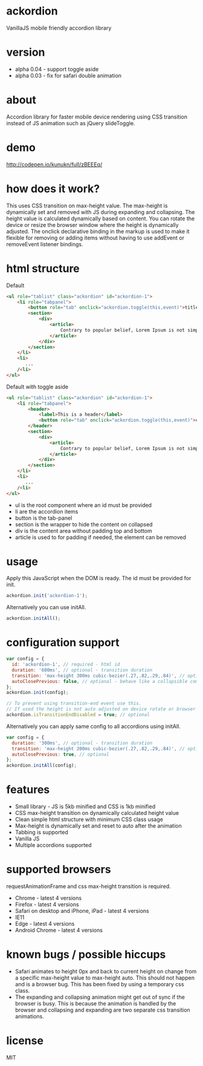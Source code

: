 # ackordion
VanillaJS mobile friendly accordion library

# version
* alpha 0.04 - support toggle aside
* alpha 0.03 - fix for safari double animation

# about
Accordion library for faster mobile device rendering using CSS transition instead of JS animation such as jQuery slideToggle.

# demo
http://codepen.io/kunukn/full/zBEEEq/

# how does it work?
This uses CSS transition on max-height value. The max-height is dynamically set and removed with JS during expanding and collapsing. The height value is calculated dynamically based on content. You can rotate the device or resize the browser window where the height is dynamically adjusted. The onclick declarative binding in the markup is used to make it flexible for removing or adding items without having to use addEvent or removeEvent listener bindings.

# html structure

Default
```html
<ul role="tablist" class="ackordion" id="ackordion-1">
    <li role="tabpanel">
        <button role="tab" onclick="ackordion.toggle(this,event)">title</button>
        <section>
            <div>
                <article> 
                    Contrary to popular belief, Lorem Ipsum is not simply random text.
                </article>
            </div>
        </section>
    </li>
    <li>
       ...
    /<li>
</ul>

```

Default with toggle aside
```html
<ul role="tablist" class="ackordion" id="ackordion-1">
    <li role="tabpanel">
        <header>
            <label>This is a header</label>
            <button role="tab" onclick="ackordion.toggle(this,event)">click</button>
        </header>
        <section>
            <div>
                <article> 
                    Contrary to popular belief, Lorem Ipsum is not simply random text.
                </article>
            </div>
        </section>
    </li>
    <li>
       ...
    /<li>
</ul>

```

* ul is the root component where an id must be provided
* li are the accordion items
* button is the tab-panel
* section is the wrapper to hide the content on collapsed
* div is the content area without padding top and bottom
* article is used to for padding if needed, the element can be removed

# usage

Apply this JavaScript when the DOM is ready. The id must be provided for init.

```javascript
ackordion.init('ackordion-1');
```

Alternatively you can use initAll.

```javascript
ackordion.initAll();
```

# configuration support

```javascript
var config = {
  id: 'ackordion-1', // required - html id
  duration: '600ms', // optional - transition duration
  transition: 'max-height 300ms cubic-bezier(.27,.82,.29,.84)', // optional - custom css transition
  autoClosePrevious: false, // optional - behave like a collapsible component
};
ackordion.init(config);

// To prevent using transition-end event use this.
// If used the height is not auto adjusted on device rotate or browser resizing
ackordion.isTransitionEndDisabled = true; // optional
```


Alternatively you can apply same config to all accordions using initAll.

```javascript
var config = {
  duration: '300ms', // optional - transition duration
  transition: 'max-height 200ms cubic-bezier(.27,.82,.29,.84)', // optional - custom css transition
  autoClosePrevious: true, // optional
};
ackordion.initAll(config);
```

# features
* Small library - JS is 5kb minified and CSS is 1kb minified
* CSS max-height transition on dynamically calculated height value
* Clean simple html structure with minimum CSS class usage 
* Max-height is dynamically set and reset to auto after the animation
* Tabbing is supported
* Vanilla JS
* Multiple accordions supported


# supported browsers

requestAnimationFrame and css max-height transition is required.

* Chrome - latest 4 versions
* Firefox - latest 4 versions
* Safari on desktop and iPhone, iPad - latest 4 versions
* IE11
* Edge - latest 4 versions
* Android Chrome - latest 4 versions


# known bugs / possible hiccups
* Safari animates to height 0px and back to current height on change from a specific max-height value to max-height auto. This should not happen and is a browser bug. This has been fixed by using a temporary css class.
* The expanding and collapsing animation might get out of sync if the browser is busy. This is because the animation is handled by the browser and collapsing and expanding are two separate css transition animations.

# license
MIT

